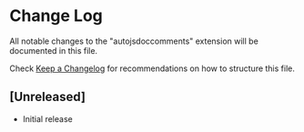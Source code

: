 # Change Log

All notable changes to the "autojsdoccomments" extension will be documented in this file.

Check [Keep a Changelog](http://keepachangelog.com/) for recommendations on how to structure this file.

## [Unreleased]

- Initial release